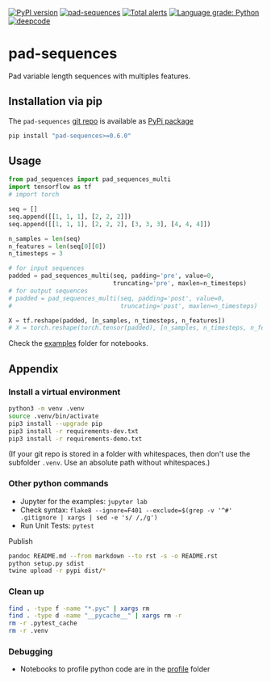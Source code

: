 [![PyPI version](https://badge.fury.io/py/pad-sequences.svg)](https://badge.fury.io/py/pad-sequences)
[![pad-sequences](https://snyk.io/advisor/python/pad-sequences/badge.svg)](https://snyk.io/advisor/python/pad-sequences)
[![Total alerts](https://img.shields.io/lgtm/alerts/g/ulf1/pad-sequences.svg?logo=lgtm&logoWidth=18)](https://lgtm.com/projects/g/ulf1/pad-sequences/alerts/)
[![Language grade: Python](https://img.shields.io/lgtm/grade/python/g/ulf1/pad-sequences.svg?logo=lgtm&logoWidth=18)](https://lgtm.com/projects/g/ulf1/pad-sequences/context:python)
[![deepcode](https://www.deepcode.ai/api/gh/badge?key=eyJhbGciOiJIUzI1NiIsInR5cCI6IkpXVCJ9.eyJwbGF0Zm9ybTEiOiJnaCIsIm93bmVyMSI6InVsZjEiLCJyZXBvMSI6InBhZC1zZXF1ZW5jZXMiLCJpbmNsdWRlTGludCI6ZmFsc2UsImF1dGhvcklkIjoyOTQ1MiwiaWF0IjoxNjE5NTQwMzIyfQ.iKciKcAPZiAqjT5iXJ2ad0ZX055zGkyB34VHW4QRG7o)](https://www.deepcode.ai/app/gh/ulf1/pad-sequences/_/dashboard?utm_content=gh%2Fulf1%2Fpad-sequences)

# pad-sequences
Pad variable length sequences with multiples features.

## Installation via pip
The `pad-sequences` [git repo](http://github.com/ulf1/pad-sequences) 
is available as [PyPi package](https://pypi.org/project/pad-sequences)

```sh
pip install "pad-sequences>=0.6.0"
```


## Usage

```py
from pad_sequences import pad_sequences_multi
import tensorflow as tf
# import torch

seq = []
seq.append([[1, 1, 1], [2, 2, 2]])
seq.append([[1, 1, 1], [2, 2, 2], [3, 3, 3], [4, 4, 4]])

n_samples = len(seq)
n_features = len(seq[0][0])
n_timesteps = 3

# for input sequences
padded = pad_sequences_multi(seq, padding='pre', value=0, 
                             truncating='pre', maxlen=n_timesteps)
# for output sequences
# padded = pad_sequences_multi(seq, padding='post', value=0, 
#                              truncating='post', maxlen=n_timesteps)

X = tf.reshape(padded, [n_samples, n_timesteps, n_features])
# X = torch.reshape(torch.tensor(padded), [n_samples, n_timesteps, n_features])
```


Check the [examples](http://github.com/ulf1/pad-sequences/examples) folder for notebooks.


## Appendix

### Install a virtual environment

```sh
python3 -m venv .venv
source .venv/bin/activate
pip3 install --upgrade pip
pip3 install -r requirements-dev.txt
pip3 install -r requirements-demo.txt
```

(If your git repo is stored in a folder with whitespaces, then don't use the subfolder `.venv`. Use an absolute path without whitespaces.)

### Other python commands

* Jupyter for the examples: `jupyter lab`
* Check syntax: `flake8 --ignore=F401 --exclude=$(grep -v '^#' .gitignore | xargs | sed -e 's/ /,/g')`
* Run Unit Tests: `pytest`

Publish

```sh
pandoc README.md --from markdown --to rst -s -o README.rst
python setup.py sdist 
twine upload -r pypi dist/*
```

### Clean up 

```sh
find . -type f -name "*.pyc" | xargs rm
find . -type d -name "__pycache__" | xargs rm -r
rm -r .pytest_cache
rm -r .venv
```


### Debugging
* Notebooks to profile python code are in the [profile](http://github.com/ulf1/pad-sequences/profile) folder
